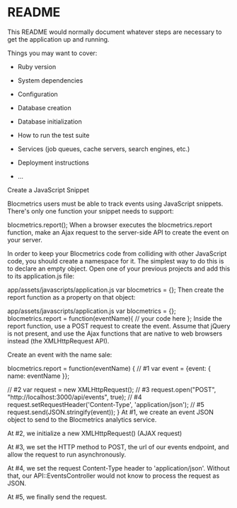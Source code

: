 # README

This README would normally document whatever steps are necessary to get the
application up and running.

Things you may want to cover:

* Ruby version

* System dependencies

* Configuration

* Database creation

* Database initialization

* How to run the test suite

* Services (job queues, cache servers, search engines, etc.)

* Deployment instructions

* ...


Create a JavaScript Snippet

Blocmetrics users must be able to track events using JavaScript snippets. There's only one function your snippet needs to support:

blocmetrics.report();
When a browser executes the blocmetrics.report function, make an Ajax request to the server-side API to create the event on your server.

In order to keep your Blocmetrics code from colliding with other JavaScript code, you should create a namespace for it. The simplest way to do this is to declare an empty object. Open one of your previous projects and add this to its application.js file:

app/assets/javascripts/application.js
  var blocmetrics = {};
Then create the report function as a property on that object:

app/assets/javascripts/application.js
var blocmetrics = {};
  blocmetrics.report = function(eventName){
    // your code here
  };
Inside the report function, use a POST request to create the event. Assume that jQuery is not present, and use the Ajax functions that are native to web browsers instead (the XMLHttpRequest API).

Create an event with the name sale:

blocmetrics.report = function(eventName) {
   // #1
   var event = {event: { name: eventName }};
 
   // #2
   var request = new XMLHttpRequest();
   // #3
   request.open("POST", "http://localhost:3000/api/events", true);
   // #4
   request.setRequestHeader('Content-Type', 'application/json');
   // #5
   request.send(JSON.stringify(event));
}
At #1, we create an event JSON object to send to the Blocmetrics analytics service.

At #2, we initialize a new XMLHttpRequest() (AJAX request)

At #3, we set the HTTP method to POST, the url of our events endpoint, and allow the request to run asynchronously.

At #4, we set the request Content-Type header to 'application/json'. Without that, our API::EventsController would not know to process the request as JSON.

At #5, we finally send the request.